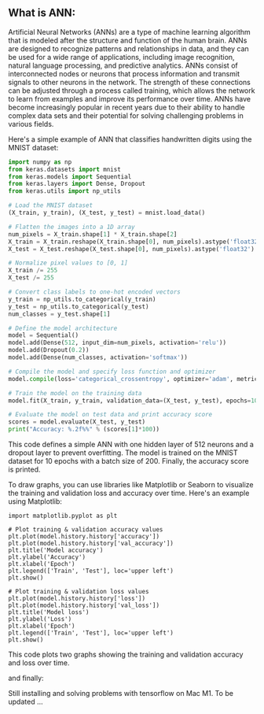 ## What is ANN:
Artificial Neural Networks (ANNs) are a type of machine learning algorithm that is modeled after the structure and function of the human brain. ANNs are designed to recognize patterns and relationships in data, and they can be used for a wide range of applications, including image recognition, natural language processing, and predictive analytics. ANNs consist of interconnected nodes or neurons that process information and transmit signals to other neurons in the network. The strength of these connections can be adjusted through a process called training, which allows the network to learn from examples and improve its performance over time. ANNs have become increasingly popular in recent years due to their ability to handle complex data sets and their potential for solving challenging problems in various fields.


Here's a simple example of ANN that classifies handwritten digits using the MNIST dataset:

```python
import numpy as np
from keras.datasets import mnist
from keras.models import Sequential
from keras.layers import Dense, Dropout
from keras.utils import np_utils

# Load the MNIST dataset
(X_train, y_train), (X_test, y_test) = mnist.load_data()

# Flatten the images into a 1D array
num_pixels = X_train.shape[1] * X_train.shape[2]
X_train = X_train.reshape(X_train.shape[0], num_pixels).astype('float32')
X_test = X_test.reshape(X_test.shape[0], num_pixels).astype('float32')

# Normalize pixel values to [0, 1]
X_train /= 255
X_test /= 255

# Convert class labels to one-hot encoded vectors
y_train = np_utils.to_categorical(y_train)
y_test = np_utils.to_categorical(y_test)
num_classes = y_test.shape[1]

# Define the model architecture
model = Sequential()
model.add(Dense(512, input_dim=num_pixels, activation='relu'))
model.add(Dropout(0.2))
model.add(Dense(num_classes, activation='softmax'))

# Compile the model and specify loss function and optimizer
model.compile(loss='categorical_crossentropy', optimizer='adam', metrics=['accuracy'])

# Train the model on the training data
model.fit(X_train, y_train, validation_data=(X_test, y_test), epochs=10, batch_size=200)

# Evaluate the model on test data and print accuracy score
scores = model.evaluate(X_test, y_test)
print("Accuracy: %.2f%%" % (scores[1]*100))
```

This code defines a simple ANN with one hidden layer of 512 neurons and a dropout layer to prevent overfitting. The model is trained on the MNIST dataset for 10 epochs with a batch size of 200. Finally, the accuracy score is printed.

To draw graphs, you can use libraries like Matplotlib or Seaborn to visualize the training and validation loss and accuracy over time. Here's an example using Matplotlib:

```
import matplotlib.pyplot as plt

# Plot training & validation accuracy values
plt.plot(model.history.history['accuracy'])
plt.plot(model.history.history['val_accuracy'])
plt.title('Model accuracy')
plt.ylabel('Accuracy')
plt.xlabel('Epoch')
plt.legend(['Train', 'Test'], loc='upper left')
plt.show()

# Plot training & validation loss values
plt.plot(model.history.history['loss'])
plt.plot(model.history.history['val_loss'])
plt.title('Model loss')
plt.ylabel('Loss')
plt.xlabel('Epoch')
plt.legend(['Train', 'Test'], loc='upper left')
plt.show()
```

This code plots two graphs showing the training and validation accuracy and loss over time.

and finally:

Still installing and solving problems with tensorflow on Mac M1. 
To be updated ... 
